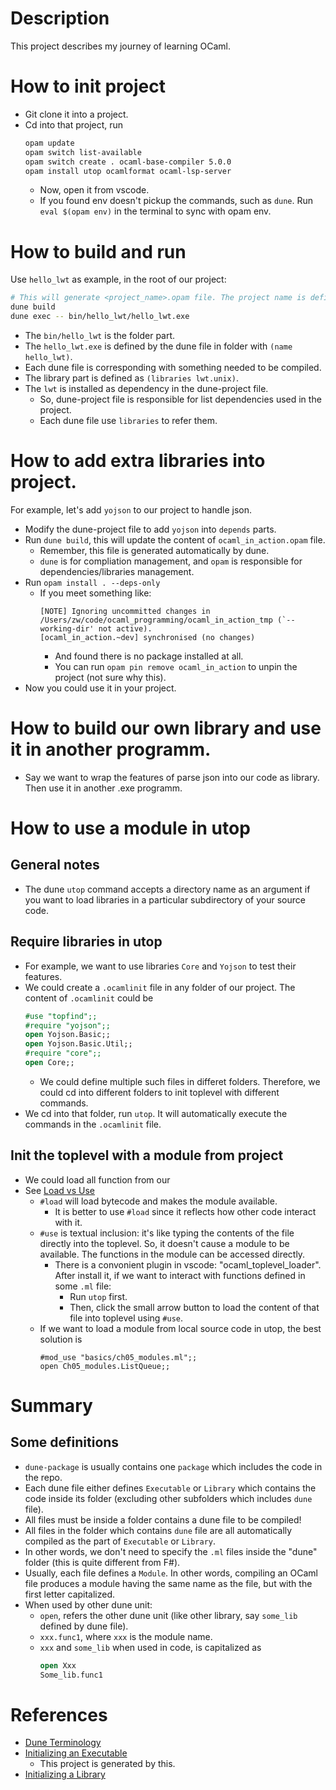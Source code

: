 # Description

This project describes my journey of learning OCaml.

# How to init project

- Git clone it into a project.
- Cd into that project, run
  ```sh
  opam update
  opam switch list-available
  opam switch create . ocaml-base-compiler 5.0.0
  opam install utop ocamlformat ocaml-lsp-server
  ```
  - Now, open it from vscode.
  - If you found env doesn't pickup the commands, such as `dune`. Run `eval $(opam env)` in the terminal to sync with opam env.

# How to build and run

Use `hello_lwt` as example, in the root of our project:

```sh
# This will generate <project_name>.opam file. The project name is defined in the dune-project file.
dune build
dune exec -- bin/hello_lwt/hello_lwt.exe
```

- The `bin/hello_lwt` is the folder part.
- The `hello_lwt.exe` is defined by the dune file in folder with `(name hello_lwt)`.
- Each dune file is corresponding with something needed to be compiled.
- The library part is defined as `(libraries lwt.unix)`.
- The `lwt` is installed as dependency in the dune-project file.
  - So, dune-project file is responsible for list dependencies used in the project.
  - Each dune file use `libraries` to refer them.

# How to add extra libraries into project.

For example, let's add `yojson` to our project to handle json.

- Modify the dune-project file to add `yojson` into `depends` parts.
- Run `dune build`, this will update the content of `ocaml_in_action.opam` file.
  - Remember, this file is generated automatically by dune.
  - `dune` is for compliation management, and `opam` is responsible for dependencies/libraries management.
- Run `opam install . --deps-only`
  - If you meet something like:
    ```text
    [NOTE] Ignoring uncommitted changes in /Users/zw/code/ocaml_programming/ocaml_in_action_tmp (`--working-dir' not active).
    [ocaml_in_action.~dev] synchronised (no changes)
    ```
    - And found there is no package installed at all.
    - You can run `opam pin remove ocaml_in_action` to unpin the project (not sure why this).
- Now you could use it in your project.

# How to build our own library and use it in another programm.

- Say we want to wrap the features of parse json into our code as library. Then use it in another .exe programm.

# How to use a module in utop

## General notes

- The dune `utop` command accepts a directory name as an argument if you want to load libraries in a particular subdirectory of your source code.

## Require libraries in utop

- For example, we want to use libraries `Core` and `Yojson` to test their features.
- We could create a `.ocamlinit` file in any folder of our project.
  The content of `.ocamlinit` could be
  ```ocaml
  #use "topfind";;
  #require "yojson";;
  open Yojson.Basic;;
  open Yojson.Basic.Util;;
  #require "core";;
  open Core;;
  ```
  - We could define multiple such files in differet folders. Therefore, we could cd into different folders to init toplevel with different commands.
- We cd into that folder, run `utop`. It will automatically execute the commands in the `.ocamlinit` file.

## Init the toplevel with a module from project

- We could load all function from our
- See [Load vs Use](https://courses.cs.cornell.edu/cs3110/2021sp/textbook/modules/toplevel.html)
  - `#load` will load bytecode and makes the module available.
    - It is better to use `#load` since it reflects how other code interact with it.
  - `#use` is textual inclusion: it's like typing the contents of the file directly into the toplevel. So, it doesn't cause a module to be available. The functions in the module can be accessed directly.
    - There is a convonient plugin in vscode: "ocaml_toplevel_loader". After install it, if we want to interact with functions defined in some `.ml` file:
      - Run `utop` first.
      - Then, click the small arrow button to load the content of that file into toplevel using `#use`.
  - If we want to load a module from local source code in utop, the best solution is
    ```utop
    #mod_use "basics/ch05_modules.ml";;
    open Ch05_modules.ListQueue;;
    ```

# Summary

## Some definitions

- `dune-package` is usually contains one `package` which includes the code in the repo.
- Each dune file either defines `Executable` or `Library` which contains the code inside its folder (excluding other subfolders which includes `dune` file).
- All files must be inside a folder contains a dune file to be compiled!
- All files in the folder which contains `dune` file are all automatically compiled as the part of `Executable` or `Library`.
- In other words, we don't need to specify the `.ml` files inside the "dune" folder (this is quite different from F#).
- Usually, each file defines a `Module`. In other words, compiling an OCaml file produces a module having the same name as the file, but with the first letter capitalized.
- When used by other dune unit:
  - `open`, refers the other dune unit (like other library, say `some_lib` defined by dune file).
  - `xxx.func1`, where `xxx` is the module name.
  - `xxx` and `some_lib` when used in code, is capitalized as
    ```ocaml
    open Xxx
    Some_lib.func1
    ```

# References

- [Dune Terminology](https://dune.readthedocs.io/en/stable/overview.html#terminology)
- [Initializing an Executable](https://dune.readthedocs.io/en/stable/quick-start.html#initializing-an-executable)
  - This project is generated by this.
- [Initializing a Library](https://dune.readthedocs.io/en/stable/quick-start.html#initializing-a-library)
